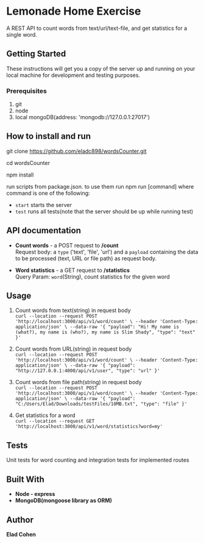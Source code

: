 # Lemonade Home Exercise

A REST API to count words from text/url/text-file, and get statistics for a single word.

## Getting Started

These instructions will get you a copy of the server up and running on your local machine for development and testing purposes.

### Prerequisites
1. git
2. node
3. local mongoDB(address: 'mongodb://127.0.0.1:27017')

## How to install and run

git clone https://github.com/eladc898/wordsCounter.git

cd wordsCounter

npm install

run scripts from package.json. to use them run
npm run [command] where command is one of the following:
- ```start``` starts the server
- ```test``` runs all tests(note that the server should be up while running test)

## API documentation
* **Count words** - a POST request to **/count** \
  Request body: a ```type``` ('text', 'file', 'url') and a ```payload``` containing the data to be processed (text, URL or file path) as request body.
  

* **Word statistics** - a GET request to **/statistics** \
  Query Param: ```word```(String), count statistics for the given word

## Usage

1. Count words from text(string) in request body\
   `curl --location --request POST 'http://localhost:3000/api/v1/word/count' \
   --header 'Content-Type: application/json' \
   --data-raw '{
   "payload": "Hi! My name is (what?), my name is (who?), my name is Slim Shady",
   "type": "text"
   }'`

2. Count words from URL(string) in request body\
   `curl --location --request POST 'http://localhost:3000/api/v1/word/count' \
   --header 'Content-Type: application/json' \
   --data-raw '{
   "payload": "http://127.0.0.1:4000/api/v1/user",
   "type": "url"
   }'`

3. Count words from file path(string) in request body\
   `curl --location --request POST 'http://localhost:3000/api/v1/word/count' \
   --header 'Content-Type: application/json' \
   --data-raw '{
   "payload": "C:/Users/Elad/Downloads/testFiles/10MB.txt",
   "type": "file"
   }'`

4. Get statistics for a word\
   `curl --location --request GET 'http://localhost:3000/api/v1/word/statistics?word=my'`


## Tests
Unit tests for word counting and integration tests for implemented routes 

## Built With
* **Node - express**
* **MongoDB(mongoose library as ORM)**

## Author
**Elad Cohen**
